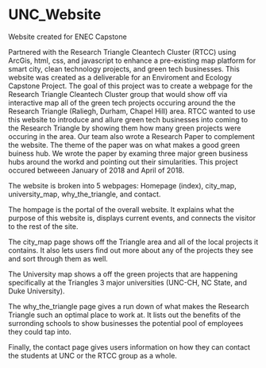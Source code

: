 # UNC_Website
Website created for ENEC Capstone 

Partnered with the Research Triangle Cleantech Cluster (RTCC) using ArcGis, html, css, and javascript to enhance a pre-existing map platform for smart city, clean technology projects, and green tech businesses. This website was created as a deliverable for an Enviroment and Ecology Capstone Project. The goal of this project was to create a webpage for the Research Triangle Cleantech Cluster group that would show off via interactive map all of the green tech projects occuring around the the Research Triangle (Raliegh, Durham, Chapel Hill) area. RTCC wanted to use this website to introduce and allure green tech businesses into coming to the Research Triangle by showing them how many green projects were occuring in the area. Our team also wrote a Research Paper to complement the website. The theme of the paper was on what makes a good green buiness hub. We wrote the paper by examing three major green business hubs around the workd and pointing out their simularities. This project occured betweeen January of 2018 and April of 2018.  

The website is broken into 5 webpages: Homepage (index), city_map, university_map, why_the_triangle, and contact.

The hompage is the portal of the overall website. It explains what the purpose of this website is, displays current events, and connects the visitor to the rest of the site.

The city_map page shows off the Triangle area and all of the local projects it contains. It also lets users find out more about any of the projects they see and sort through them as well.

The University map shows a off the green projects that are happening specifically at the Triangles 3 major universities (UNC-CH, NC State, and Duke University).

The why_the_triangle page gives a run down of what makes the Research Triangle such an optimal place to work at. It lists out the benefits of the surronding schools to show businesses the potential pool of employees they could tap into.

Finally, the contact page gives users information on how they can contact the students at UNC or the RTCC group as a whole. 
